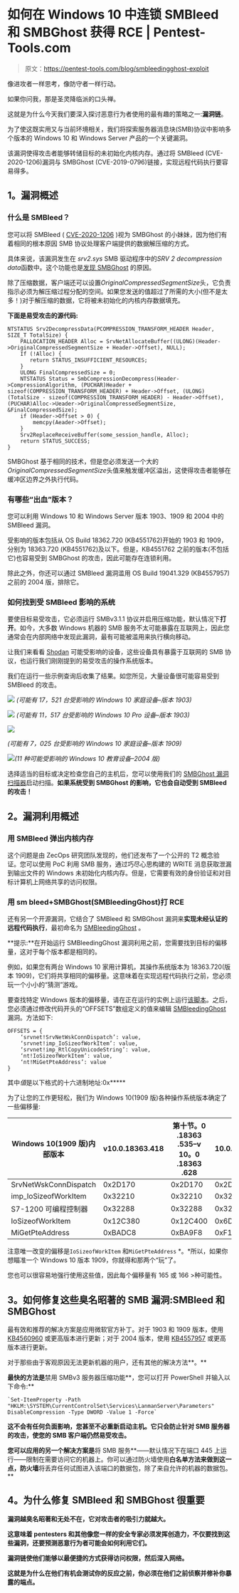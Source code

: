 # 如何在 Windows 10 中连锁 SMBleed 和 SMBGhost 获得 RCE | Pentest-Tools.com

> 原文：<https://pentest-tools.com/blog/smbleedingghost-exploit>

像进攻者一样思考，像防守者一样行动。

如果你问我，那是圣灵降临派的口头禅。

这就是为什么今天我们要深入探讨恶意行为者使用的最有趣的策略之一:**漏洞链**。

为了使这既实用又与当前环境相关，我们将探索服务器消息块(SMB)协议中影响多个版本的 Windows 10 和 Windows Server 产品的一个关键漏洞。

该漏洞使得攻击者能够转储目标的未初始化内核内存。通过将 SMBleed (CVE-2020-1206)漏洞与 SMBGhost (CVE-2019-0796)链接，实现远程代码执行要容易得多。

## **1。漏洞概述**

### **什么是 SMBleed？**

您可以将 SMBleed ( [CVE-2020-1206](https://cve.mitre.org/cgi-bin/cvename.cgi?name=CVE-2020-1206) )视为 SMBGhost 的小妹妹，因为他们有着相同的根本原因 SMB 协议处理客户端提供的数据解压缩的方式。

具体来说，该漏洞发生在 *srv2.sys* SMB 驱动程序中的*SRV 2 decompression data*函数中。这个功能也是[发现 SMBGhost](https://pentest-tools.com/blog/how-to-detect-microsoft-smbghost-vulnerability) 的原因。

除了压缩数据，客户端还可以设置*OriginalCompressedSegmentSize*头，它负责指示必须为解压缩过程分配的空间。如果您发送的值超过了所需的大小(但不是太多！)对于解压缩的数据，它将被未初始化的内核内存数据填充。

**下面是易受攻击的源代码:**

```
NTSTATUS Srv2DecompressData(PCOMPRESSION_TRANSFORM_HEADER Header, SIZE_T TotalSize) {
    PALLOCATION_HEADER Alloc = SrvNetAllocateBuffer((ULONG)(Header->OriginalCompressedSegmentSize + Header->Offset), NULL);
    If (!Alloc) {
       return STATUS_INSUFFICIENT_RESOURCES;     
    }    
    ULONG FinalCompressedSize = 0;  
    NTSTATUS Status = SmbCompressionDecompress(Header->CompressionAlgorithm, (PUCHAR)Header + sizeof(COMPRESSION_TRANSFORM_HEADER) + Header->Offset, (ULONG)(TotalSize - sizeof(COMPRESSION_TRANSFORM_HEADER) - Header->Offset), (PUCHAR)Alloc->Ueader->OriginalCompressedSegmentSize, &FinalCompressedSize);
    if (Header->Offset > 0) {
        memcpy(Aeader->Offset);
    }
    Srv2ReplaceReceiveBuffer(some_session_handle, Alloc);
    return STATUS_SUCCESS;
}
```

SMBGhost 基于相同的技术，但是您必须发送一个大的*OriginalCompressedSegmentSize*头值来触发缓冲区溢出，这使得攻击者能够在缓冲区边界之外执行代码。

### **有哪些“出血”版本？**

您可以利用 Windows 10 和 Windows Server 版本 1903、1909 和 2004 中的 SMBleed 漏洞。

受影响的版本包括从 OS Build 18362.720 (KB4551762)开始的 1903 和 1909，分别为 18363.720 (KB4551762)及以下。但是，KB4551762 之前的版本(不包括它)也容易受到 SMBGhost 的攻击，因此可能存在连锁利用。

除此之外，你还可以通过 SMBleed 漏洞滥用 OS Build 19041.329 (KB4557957)之前的 2004 版，排除它。

### **如何找到受 SMBleed 影响的系统**

要使目标易受攻击，它必须运行 SMBv3.1.1 协议并启用压缩功能，默认情况下**打开**。如今，大多数 Windows 机器的 SMB 服务不太可能暴露在互联网上，因此您通常会在内部网络中发现此漏洞，最有可能被滥用来执行横向移动。

让我们来看看 [Shodan](https://www.shodan.io/) 可能受影响的设备，这些设备具有暴露于互联网的 SMB 协议，也运行我们刚刚提到的易受攻击的操作系统版本。

我们在运行一些示例查询后收集了结果。如您所见，大量设备很可能容易受到 SMBleed 的攻击。

![](img/5ca8cf6036e19f2d48282948e79ae59f.png) *(可能有 17，521 台受影响的 Windows 10 家庭设备–版本 1903)*

![](img/5acaf06a0a2652e637ebf473f072ec97.png) *(可能有 11，517 台受影响的 Windows 10 Pro 设备–版本 1903)*

![](img/83a89f951fef52cd841365b65a0be3d7.png)

*(可能有 7，025 台受影响的 Windows 10 家庭设备–版本 1909)*

![](img/020893d158331d33a79024aed4914959.png)*(11 种可能受影响的 Windows 10 教育设备–2004 版)*

选择适当的目标或决定检查您自己的主机后，您可以使用我们的 [SMBGhost 漏洞扫描器](https://pentest-tools.com/network-vulnerability-scanning/network-security-scanner-online-openvas)启动扫描。**如果系统受到 SMBGhost 的影响，它也会自动受到 SMBleed 的攻击！**

## **2。漏洞利用概述**

### **用 SMBleed 弹出内核内存**

这个问题是由 ZecOps 研究团队发现的，他们还发布了一个公开的 T2 概念验证。您可以使用 PoC 利用 SMB 服务，通过巧尽心思构建的 WRITE 消息获取泄漏到输出文件的 Windows 未初始化内核内存。但是，它需要有效的身份验证和对目标计算机上网络共享的访问权限。

<template x-if="showVideo"></template>

### **用 sm bleed+SMBGhost(SMBleedingGhost)打 RCE**

还有另一个开源漏洞，它结合了 SMBleed 和 SMBGhost 漏洞来**实现未经认证的远程代码执行**，最初命名为 [SMBleedingGhost](https://github.com/ZecOps/CVE-2020-0796-RCE-POC/blob/master/SMBleedingGhost.py) 。

<template x-if="showVideo"></template>

**提示:**在开始运行 SMBleedingGhost 漏洞利用之前，您需要找到目标的偏移量，这对于每个版本都是相同的。

例如，如果您有两台 Windows 10 家用计算机，其操作系统版本为 18363.720(版本 1909)，它们将共享相同的偏移量。这意味着在实现远程代码执行之前，您必须玩一个小小的“猜测”游戏。

要查找特定 Windows 版本的偏移量，请在正在运行的实例上运行[该脚本](https://github.com/ZecOps/CVE-2020-0796-RCE-POC/blob/master/calc_target_offsets.bat)。之后，您必须通过修改代码开头的“OFFSETS”数组定义的值来编辑 [SMBleedingGhost](https://github.com/ZecOps/CVE-2020-0796-RCE-POC/blob/master/SMBleedingGhost.py) 漏洞。方法如下:

```
OFFSETS = {
    ‘srvnet!SrvNetWskConnDispatch’: value,
    ‘srvnet!imp_IoSizeofWorkItem’: value,
    ‘srvnet!imp_RtlCopyUnicodeString’: value,
    ‘nt!IoSizeofWorkItem’: value,
    ‘nt!MiGetPteAddress’: value
}
```

其中*值*是以下格式的十六进制地址:0x*****

为了让您的工作更轻松，我们为 Windows 10(1909 版)各种操作系统版本确定了一些偏移量:

| **Windows 10(1909 版)内部版本** | **v10.0.18363.418** | **第十节。0 .18363 .535–v 10。0 .18363 .628** | 10.0.18363.693 | 10.0.18363.752 |
| --- | --- | --- | --- | --- |
| SrvNetWskConnDispatch | 0x2D170 | 0x2D170 | 0x2D170 | 0x2D170 |
| imp_IoSizeofWorkItem | 0x32210 | 0x32210 | 0x32210 | 0x32210 |
| S7-1200 可编程控制器 | 0x32288 | 0x32288 | 0x32288 | 0x32288 |
| IoSizeofWorkItem | 0x12C380 | 0x12C400 | 0x6D7A0 | 0x12C410 |
| MiGetPteAddress | 0xBADC8 | 0xBA9F8 | 0xF1D28 | 0xBA968 |

注意唯一改变的偏移是`IoSizeofWorkItem` 和`MiGetPteAddress` *。*所以，如果你想瞄准一个 Windows 10 版本 1909，你就得和那两个“玩”了。

您也可以很容易地强行使用这些值，因此每个偏移量有 165 或 166 >种可能性。

## **3。如何修复这些臭名昭著的 SMB 漏洞:SMBleed 和 SMBGhost**

最有效和推荐的解决方案是应用微软官方补丁。对于 1903 和 1909 版本，使用 [KB4560960](https://support.microsoft.com/en-us/help/4560960/windows-10-update-kb4560960) 或更高版本进行更新；对于 2004 版本，使用 [KB4557957](https://support.microsoft.com/en-us/help/4557957/windows-10-update-kb4557957) 或更高版本进行更新。

对于那些由于客观原因无法更新机器的用户，还有其他的解决方法**。**

**最快的方法是**禁用 SMBv3 服务器压缩功能**，您可以打开 PowerShell 并输入以下命令:**

```
`Set-ItemProperty -Path 
"HKLM:\SYSTEM\CurrentControlSet\Services\LanmanServer\Parameters" 
DisableCompression -Type DWORD -Value 1 -Force`
```

**这不会有任何负面影响，您甚至不必重新启动主机。它只会防止针对 SMB 服务器的攻击，使您的 SMB 客户端仍然易受攻击。**

**您可以应用的另一个解决方案是**将 SMB 服务**——默认情况下在端口 445 上运行——限制在需要访问它的机器上。你可以通过防火墙使用**白名单方法来做到这一点，防火墙**将丢弃任何试图进入该端口的数据包，除了来自允许的机器的数据包。**

## ****4。为什么修复 SMBleed 和 SMBGhost 很重要****

**漏洞越臭名昭著和无处不在，它对攻击者的吸引力就越大。**

**这意味着 pentesters 和其他像您一样的安全专家必须发挥创造力，不仅要找到这些漏洞，还要预测恶意行为者可能会如何利用它们。**

**漏洞链使他们能够以最便捷的方式获得访问权限，然后深入网络。**

**这就是为什么在他们有机会测试你的反应之前，你必须在他们之前侦察并修补你暴露的端点。**